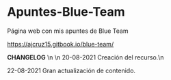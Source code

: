 # Apuntes-Blue-Team
Página web con mis apuntes de Blue Team

https://ajcruz15.gitbook.io/blue-team/

**CHANGELOG**
\n
\n
20-08-2021 Creación del recurso.\n

22-08-2021 Gran actualización de contenido.
